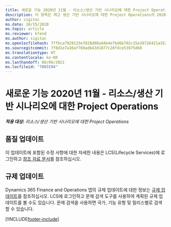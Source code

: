 ```yaml
---
title: 새로운 기능 2020년 11월 - 리소스/생산 기반 시나리오에 대한 Project Operations
description: 이 항목은 재고 생산 기반 시나리오에 대한 Project Operations의 2020년 11월 릴리스에서 사용할 수 있는 품질 업데이트에 대한 정보를 제공합니다.
author: sigitac
ms.date: 10/15/2020
ms.topic: article
ms.reviewer: kfend
ms.author: sigitac
ms.openlocfilehash: 7ffbca7929133e7828d08ad4b4e7bd6b702c15e39726421a35241d23d1123f48
ms.sourcegitcommit: 7f8d1e7a16af769adb43d1877c28fdce53975db8
ms.translationtype: HT
ms.contentlocale: ko-KR
ms.lasthandoff: 08/06/2021
ms.locfileid: "7003194"
---
```

# <a name="whats-new-november-2020---project-operations-for-stockedproduction-based-scenarios"></a>새로운 기능 2020년 11월 - 리소스/생산 기반 시나리오에 대한 Project Operations

_**적용 대상:** 리소스/생산 기반 시나리오에 대한 Project Operations_

## <a name="quality-updates"></a>품질 업데이트

이 업데이트에 포함된 수정 사항에 대한 자세한 내용은 LCS(Lifecycle Services)에 로그인하고 [참조 자료 문서](https://fix.lcs.dynamics.com/Issue/Details?bugId=488609&amp;dbType=3&amp;qc=8251e8e1d5e2386de850599926c1adc3fec8e2ba25308036d22cdfe0a1c28fc7)를 참조하십시오.

## <a name="regulatory-updates"></a>규제 업데이트

Dynamics 365 Finance and Operations 앱의 규제 업데이트에 대한 정보는 [규제 업데이트](/dynamics365/finance/localizations/regulatory-updates)를 참조하십시오. LCS에 로그인하고 문제 검색 도구를 사용하여 계획된 규제 업데이트를 볼 수도 있습니다. 문제 검색을 사용하면 국가, 기능 유형 및 릴리스별로 검색할 수 있습니다.


[!INCLUDE[footer-include](../../includes/footer-banner.md)]